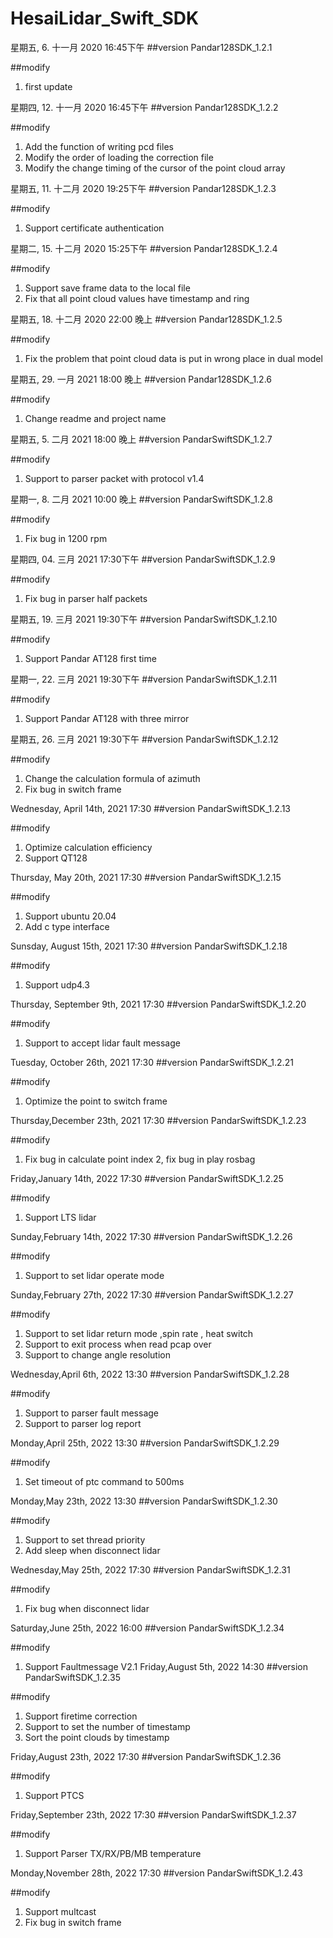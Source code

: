 # HesaiLidar_Swift_SDK

星期五, 6. 十一月 2020 16:45下午 
##version
Pandar128SDK_1.2.1 

##modify
1. first update

星期四, 12. 十一月 2020 16:45下午 
##version
Pandar128SDK_1.2.2 

##modify
1. Add the function of writing pcd files
2. Modify the order of loading the correction file
3. Modify the change timing of the cursor of the point cloud array

星期五, 11. 十二月 2020 19:25下午 
##version
Pandar128SDK_1.2.3 

##modify
1. Support certificate authentication

星期二, 15. 十二月 2020 15:25下午 
##version
Pandar128SDK_1.2.4 

##modify
1. Support save frame data to the local file
2. Fix that all point cloud values have timestamp and ring


星期五, 18. 十二月 2020 22:00 晚上
##version
Pandar128SDK_1.2.5

##modify
1. Fix the problem that point cloud data is put in wrong place in dual model

星期五, 29. 一月 2021 18:00 晚上
##version
Pandar128SDK_1.2.6

##modify
1. Change readme and project name

星期五, 5. 二月 2021 18:00 晚上
##version
PandarSwiftSDK_1.2.7

##modify
1. Support to parser packet with protocol v1.4


星期一, 8. 二月 2021 10:00 晚上
##version
PandarSwiftSDK_1.2.8

##modify
1. Fix bug in 1200 rpm

星期四, 04. 三月 2021 17:30下午 
##version
PandarSwiftSDK_1.2.9

##modify
1. Fix bug in parser half packets

星期五, 19. 三月 2021 19:30下午 
##version
PandarSwiftSDK_1.2.10

##modify
1. Support Pandar AT128 first time

星期一, 22. 三月 2021 19:30下午 
##version
PandarSwiftSDK_1.2.11

##modify
1. Support Pandar AT128 with three mirror

星期五, 26. 三月 2021 19:30下午 
##version
PandarSwiftSDK_1.2.12

##modify
1. Change the calculation formula of azimuth
2. Fix bug in switch frame

Wednesday, April 14th, 2021 17:30
##version
PandarSwiftSDK_1.2.13

##modify
1. Optimize calculation efficiency
2. Support QT128

Thursday, May 20th, 2021 17:30
##version
PandarSwiftSDK_1.2.15

##modify
1. Support ubuntu 20.04
2. Add c type interface

Sunsday, August 15th, 2021 17:30
##version
PandarSwiftSDK_1.2.18

##modify
1. Support udp4.3


Thursday, September 9th, 2021 17:30
##version
PandarSwiftSDK_1.2.20

##modify
1. Support to accept lidar fault message

Tuesday, October 26th, 2021 17:30
##version
PandarSwiftSDK_1.2.21

##modify
1. Optimize the point to switch frame

Thursday,December 23th, 2021 17:30
##version
PandarSwiftSDK_1.2.23

##modify
1. Fix bug in calculate point index
2, fix bug in play rosbag

Friday,January 14th, 2022 17:30
##version
PandarSwiftSDK_1.2.25

##modify
1. Support LTS lidar 

Sunday,February 14th, 2022 17:30
##version
PandarSwiftSDK_1.2.26

##modify
1. Support to set lidar operate mode

Sunday,February 27th, 2022 17:30
##version
PandarSwiftSDK_1.2.27

##modify
1. Support to set lidar return mode ,spin rate , heat switch
2. Support to exit process when read pcap over
3. Support to change angle resolution

Wednesday,April 6th, 2022 13:30
##version
PandarSwiftSDK_1.2.28

##modify
1. Support to parser fault message 
2. Support to parser log report

Monday,April 25th, 2022 13:30
##version
PandarSwiftSDK_1.2.29

##modify
1. Set timeout of ptc command to 500ms
 
Monday,May 23th, 2022 13:30
##version
PandarSwiftSDK_1.2.30

##modify
1. Support to set thread priority
2. Add sleep when disconnect lidar

Wednesday,May 25th, 2022 17:30
##version
PandarSwiftSDK_1.2.31

##modify
1. Fix bug when disconnect lidar

Saturday,June 25th, 2022 16:00
##version
PandarSwiftSDK_1.2.34

##modify
1. Support Faultmessage V2.1
Friday,August 5th, 2022 14:30
##version
PandarSwiftSDK_1.2.35

##modify
1. Support firetime correction
2. Support to set the number of timestamp
3. Sort the point clouds by timestamp


Friday,August 23th, 2022 17:30
##version
PandarSwiftSDK_1.2.36

##modify
1. Support PTCS


Friday,September 23th, 2022 17:30
##version
PandarSwiftSDK_1.2.37

##modify
1. Support Parser TX/RX/PB/MB temperature

Monday,November 28th, 2022 17:30
##version
PandarSwiftSDK_1.2.43

##modify
1. Support multcast
2. Fix bug in switch frame
